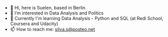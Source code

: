 - 👋 Hi, here is Suelen, based in Berlin
- 👀 I’m interested in Data Analysis and Politics
- 🌱 Currently I'm learning Data Analysis - Python and SQL (at Redi School, Coursera and Udacity)
- 📫 How to reach me: silva.s@posteo.net

<!---
sue-slv/sue-slv is a ✨ special ✨ repository because its `README.md` (this file) appears on your GitHub profile.
You can click the Preview link to take a look at your changes.
--->
